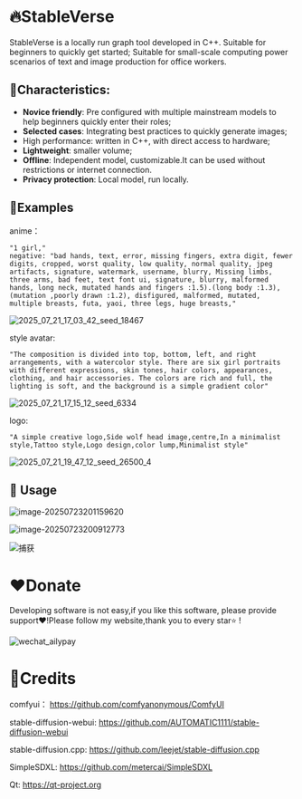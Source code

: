 # :fire:StableVerse
StableVerse is a locally run graph tool developed in C++. Suitable for beginners to quickly get started; Suitable for small-scale computing power scenarios of text and image production for office workers.



## :rocket:Characteristics:

- **Novice friendly**: Pre configured with multiple mainstream models to help beginners quickly enter their roles;
- **Selected cases**: Integrating best practices to quickly generate images;
- High performance: written in C++, with direct access to hardware;
- **Lightweight**: smaller volume;
- **Offline**: Independent model, customizable.It can be used without restrictions or internet connection.
- **Privacy protection**: Local model, run locally. 



## :tada:Examples

anime：

```
"1 girl," 
negative: "bad hands, text, error, missing fingers, extra digit, fewer digits, cropped, worst quality, low quality, normal quality, jpeg artifacts, signature, watermark, username, blurry, Missing limbs, three arms, bad feet, text font ui, signature, blurry, malformed hands, long neck, mutated hands and fingers :1.5).(long body :1.3),(mutation ,poorly drawn :1.2), disfigured, malformed, mutated, multiple breasts, futa, yaoi, three legs, huge breasts,"
```

![2025_07_21_17_03_42_seed_18467](assets/2025_07_23_11_18_16_seed_18467.jpg)

style avatar:

```shell
"The composition is divided into top, bottom, left, and right arrangements, with a watercolor style. There are six girl portraits with different expressions, skin tones, hair colors, appearances, clothing, and hair accessories. The colors are rich and full, the lighting is soft, and the background is a simple gradient color" 
```

![2025_07_21_17_15_12_seed_6334](assets/250723_162712_seed_19169_2.jpg)

logo:

```shell
"A simple creative logo,Side wolf head image,centre,In a minimalist style,Tattoo style,Logo design,color lump,Minimalist style"
```

![2025_07_21_19_47_12_seed_26500_4](assets/250723_143755_seed_6334.png)

## :pushpin: Usage



![image-20250723201159620](assets/image-20250723201159620.png)

![image-20250723200912773](assets/image-20250723200912773.png)

![捕获](assets/捕获.JPG)



# ❤Donate

Developing software is not easy,if you like this software, please provide support❤️!Please follow my website,thank you to every star⭐ !

![wechat_ailypay](resource/icon/wechat_ailypay.jpg)



# :revolving_hearts:Credits

comfyui： https://github.com/comfyanonymous/ComfyUI

stable-diffusion-webui: https://github.com/AUTOMATIC1111/stable-diffusion-webui

stable-diffusion.cpp: https://github.com/leejet/stable-diffusion.cpp

SimpleSDXL: https://github.com/metercai/SimpleSDXL

Qt: https://qt-project.org







